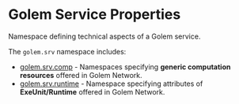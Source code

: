 # Golem Service Properties 
Namespace defining technical aspects of a Golem service.

The `golem.srv` namespace includes:

* [golem.srv.comp](srv/comp) - Namespaces specifying **generic computation resources** offered in Golem Network.
* [golem.srv.runtime](srv/runtime) - Namespace specifying attributes of **ExeUnit/Runtime** offered in Golem Network.
